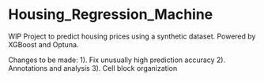 # Housing_Regression_Machine
WIP Project to predict housing prices using a synthetic dataset. Powered by XGBoost and Optuna.

Changes to be made:
1). Fix unusually high prediction accuracy
2). Annotations and analysis
3). Cell block organization

